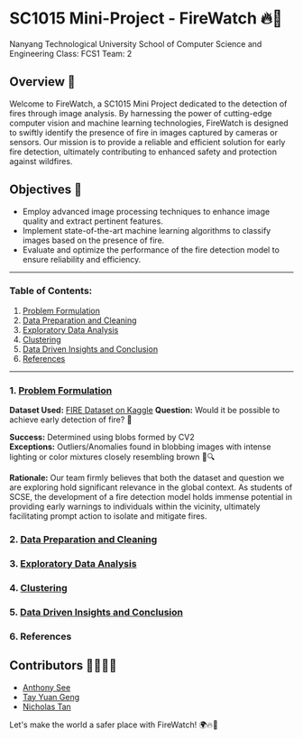 # SC1015 Mini-Project - FireWatch 🔥👀

Nanyang Technological University
School of Computer Science and Engineering
Class: FCS1
Team: 2

## Overview 🧐

Welcome to FireWatch, a SC1015 Mini Project dedicated to the detection of fires through image analysis. By harnessing the power of cutting-edge computer vision and machine learning technologies, FireWatch is designed to swiftly identify the presence of fire in images captured by cameras or sensors. Our mission is to provide a reliable and efficient solution for early fire detection, ultimately contributing to enhanced safety and protection against wildfires.

## Objectives 🎯

- Employ advanced image processing techniques to enhance image quality and extract pertinent features.
- Implement state-of-the-art machine learning algorithms to classify images based on the presence of fire.
- Evaluate and optimize the performance of the fire detection model to ensure reliability and efficiency.

---
### Table of Contents:
1. [Problem Formulation](#1-Problem-Formlation)
2. [Data Preparation and Cleaning](#2-Data-Preparation-and-Cleaning)
3. [Exploratory Data Analysis](#3-Exploratory-Data-Analysis)
4. [Clustering](#4-Clustering)
5. [Data Driven Insights and Conclusion](#5-Data-Driven-Insights-and-Conclusion)
6. [References](#6-References)
---
### 1. [Problem Formulation](https://google.com.sg)
**Dataset Used:** [FIRE Dataset on Kaggle](https://www.kaggle.com/datasets/phylake1337/fire-dataset)
**Question:** Would it be possible to achieve early detection of fire? 🤔

**Success:** Determined using blobs formed by CV2 \
**Exceptions:** Outliers/Anomalies found in blobbing images with intense lighting or color mixtures closely resembling brown 🚨🔍

**Rationale:** Our team firmly believes that both the dataset and question we are exploring hold significant relevance in the global context. As students of SCSE, the development of a fire detection model holds immense potential in providing early warnings to individuals within the vicinity, ultimately facilitating prompt action to isolate and mitigate fires. 


### 2. [Data Preparation and Cleaning](https://google.com.sg)



### 3. [Exploratory Data Analysis](https://google.com.sg)




### 4. [Clustering](https://google.com.sg)



### 5. [Data Driven Insights and Conclusion](https://google.com.sg)



### 6. References



## Contributors 👩‍💻👨‍💻

- [Anthony See](https://github.com/slightly-unrelated)
- [Tay Yuan Geng](https://github.com/TayYuanGeng)
- [Nicholas Tan](https://github.com/nichtyq)

Let's make the world a safer place with FireWatch! 🌍🔥🚀
